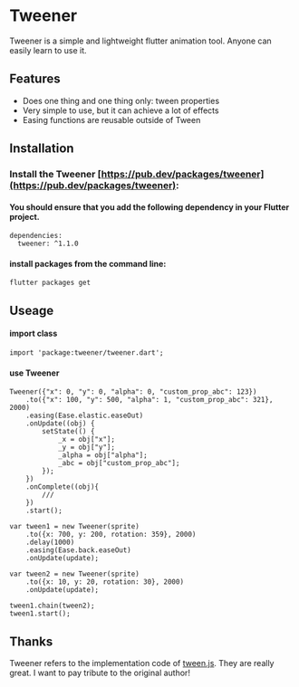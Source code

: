 # Tweener

Tweener is a simple and lightweight flutter animation tool. Anyone can easily learn to use it.

## Features

* Does one thing and one thing only: tween properties
* Very simple to use, but it can achieve a lot of effects
* Easing functions are reusable outside of Tween

## Installation

### Install the Tweener [https://pub.dev/packages/tweener](https://pub.dev/packages/tweener):

#### You should ensure that you add the following dependency in your Flutter project.
```
dependencies:
  tweener: ^1.1.0
```

#### install packages from the command line:
```
flutter packages get
```

## Useage

#### import class
```
import 'package:tweener/tweener.dart';
```

#### use Tweener
```
Tweener({"x": 0, "y": 0, "alpha": 0, "custom_prop_abc": 123})
    .to({"x": 100, "y": 500, "alpha": 1, "custom_prop_abc": 321}, 2000)
    .easing(Ease.elastic.easeOut)
    .onUpdate((obj) {
        setState(() {
            _x = obj["x"];
            _y = obj["y"];
            _alpha = obj["alpha"];
            _abc = obj["custom_prop_abc"];
        });
    })
    .onComplete((obj){
        /// 
    })
    .start();
```

```
var tween1 = new Tweener(sprite)
	.to({x: 700, y: 200, rotation: 359}, 2000)
	.delay(1000)
	.easing(Ease.back.easeOut)
	.onUpdate(update);

var tween2 = new Tweener(sprite)
	.to({x: 10, y: 20, rotation: 30}, 2000)
	.onUpdate(update);

tween1.chain(tween2);
tween1.start();
```

## Thanks

Tweener refers to the implementation code of [tween.js](https://github.com/tweenjs/tween.js). They are really great. I want to pay tribute to the original author!
